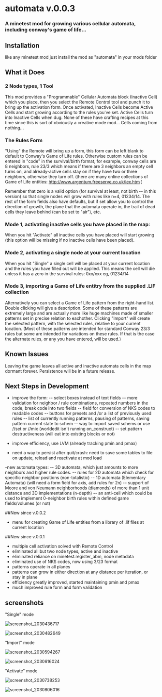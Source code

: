 # automata v.0.0.3
### A minetest mod for growing various cellular automata, including conway's game of life...

## Installation
like any minetest mod just install the mod as "automata" in your mods folder

## What it Does
### 2 Node types, 1 Tool

This mod provides a "Programmable" Cellular Automata block (Inactive Cell) which you place, then you select the Remote Control tool and punch it to bring up the activation form. Once activated, Inactive Cells become Active Cells and start growing according to the rules you've set. Active Cells turn into Inactive Cells when dug. None of these have crafting recipes at this time since this is sort of obviously a creative mode mod... Cells coming from nothing...

### The Rules Form
"Using" the Remote will bring up a form, this form can be left blank to default to Conway's Game of Life rules. Otherwise custom rules can be entered in "code" in the survival/birth format, for example, conway cells are 8 neighbors, rule 23/3 which means if there are 3 neighbors an empty cell turns on, and already-active cells stay on if they have two or three neighbors, otherwise they turn off. (there are many online collections of Game of Life entities: http://www.argentum.freeserve.co.uk/lex.htm )

Remember that zero is a valid option (for survival at least, not birth -- in this version) so that single nodes will grow with rules like n=4, 01234/14. The rest of the form fields also have defaults, but if set allow you to control the direction of growth, the plane that the automata operate in, the trail of dead cells they leave behind (can be set to "air"), etc.

### Mode 1, activating inactive cells you have placed in the map:
When you hit "Activate" all inactive cells you have placed will start growing (this option will be missing if no inactive cells have been placed).

### Mode 2, activating a single node at your current location
When you hit "Single" a single cell will be placed at your current location and the rules you have filled out will be applied. This means the cell will die unless it has a zero in the survival rules: 0xx/xxx eg, 01234/14

### Mode 3, importing a Game of Life entitry from the supplied .LIF collection
Alternatively you can select a Game of Life pattern from the right-hand list. Double clicking will give a description. Some of these patterns are extremely large and are actually more like huge machines made of smaller patterns set in precise relation to eachother. Clicking "Import" will create the selected pattern, with the selected rules, relative to your current location. (Most of these patterns are intended for standard Conway 23/3 rules but some are intended for variations on these rules. If that is the case the alternate rules, or any you have entered, will be used.)

## Known Issues
Leaving the game leaves all active and inactive automata cells in the map dormant forever. Persistence will be in a future release.

## Next Steps in Development
- improve the form:
-- select boxes instead of text fields
-- more validation for neighbor / rule combinations, repeated numbers in the code, break code into two fields
-- field for conversion of NKS codes to readable codes
-- buttons for presets and /or a list of previously used rules
-- list of currently running patterns, pausing of patterns, saving pattern current state to schem
-- way to import saved schems or use //set or //mix (worldedit isn't running on_construct)
-- set pattern destructiveness (will eat into existing blocks or not)

- improve efficiency, use LVM (already tracking pmin and pmax)

- need a way to persist after quit/crash: need to save some tables to file on update, reload and reactivate at mod load

-new automata types:
-- 3D automata, which just amounts to more neighbors and higher rule codes.
-- rules for 2D automata which check for specific neighbor positions (non-totalistic)
-- 1D automata (Elementary Automata) (will need a form field for axis, add rules for 2n)
-- support of Moore and von Neumann neighborhoods (diamonds) of more than 1 unit distance and 3D implementations (n-depth)
-- an anti-cell which could be used to implement 0-neighbor birth rules within defined game fields/volumes (or not)

##New since v.0.0.2
- menu for creating Game of Life entities from a library of .lif files at current location

##New since v.0.0.1
- multiple cell activation solved with Remote Control
- eliminated all but two node types, active and inactive
- eliminated reliance on minetest.register_abm, node metadata
- eliminated use of NKS codes, now using 3/23 format
- patterns operate in all planes
- patterns can grow in either direction at any distance per iteration, or stay in plane
- efficiency greatly improved, started maintaining pmin and pmax
- much improved rule form and form validation

## screenshots

"Single" mode

![screenshot_2030436717](https://cloud.githubusercontent.com/assets/12679496/8044135/0b4ec964-0de8-11e5-9cc1-8a2c93e6fc1a.png)

![screenshot_2030482649](https://cloud.githubusercontent.com/assets/12679496/8044134/0b4c0a26-0de8-11e5-9b83-f38f1bfd6476.png)

"Import" mode

![screenshot_2030594267](https://cloud.githubusercontent.com/assets/12679496/8044137/0b579940-0de8-11e5-84d0-54588b532047.png)

![screenshot_2030616024](https://cloud.githubusercontent.com/assets/12679496/8044138/0b5d4340-0de8-11e5-8b84-6fe2a224337a.png)

"Activate" mode

![screenshot_2030738253](https://cloud.githubusercontent.com/assets/12679496/8044136/0b51f01c-0de8-11e5-84cf-36615741fc4b.png)

![screenshot_2030806016](https://cloud.githubusercontent.com/assets/12679496/8044139/0b643b1e-0de8-11e5-95df-e494ee3f5cbb.png)

